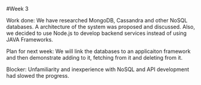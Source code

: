 #Week 3 

Work done: We have researched MongoDB, Cassandra and other NoSQL databases. A architecture of the system was proposed and discussed. Also, we decided to use Node.js to develop backend services instead of using JAVA Frameworks.

Plan for next week: We will link the databases to an applicaiton framework and then demonstrate adding to it, fetching from it and deleting from it.

Blocker: Unfamiliarity and inexperience with NoSQL and API development had slowed the progress.
